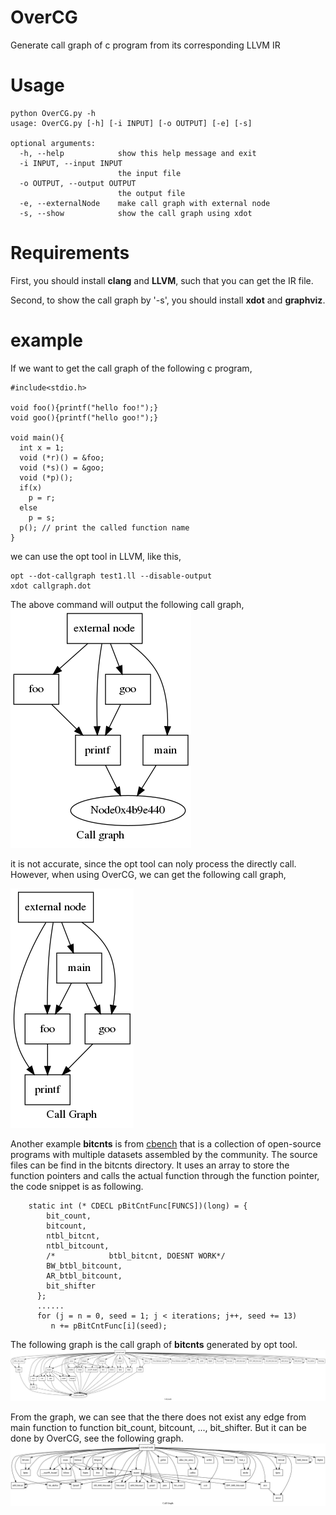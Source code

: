 # OverCG
Generate call graph of c program from its corresponding LLVM IR

# Usage
	python OverCG.py -h
	usage: OverCG.py [-h] [-i INPUT] [-o OUTPUT] [-e] [-s]
	
	optional arguments:
	  -h, --help            show this help message and exit
	  -i INPUT, --input INPUT
	                        the input file
	  -o OUTPUT, --output OUTPUT
	                        the output file
	  -e, --externalNode    make call graph with external node
	  -s, --show            show the call graph using xdot

	  
# Requirements
First, you should install **clang** and **LLVM**, such that you can get the IR file.

Second, to show the call graph by '-s', you should install **xdot** and **graphviz**.
	  
# example
If we want to get the call graph of the following c program,

	#include<stdio.h>
	
	void foo(){printf("hello foo!");}
	void goo(){printf("hello goo!");}
	
	void main(){
	  int x = 1;
	  void (*r)() = &foo;
	  void (*s)() = &goo;
	  void (*p)();
	  if(x)
	    p = r;
	  else
	    p = s;
	  p(); // print the called function name
	}
	
we can use the opt tool in LLVM, like this,
~~~
opt --dot-callgraph test1.ll --disable-output
xdot callgraph.dot
~~~

The above command will output the following call graph,
![cg1](./test1.png  "call graph of test1.c")

it is not accurate, since the opt tool can noly process the directly call.
However, when using OverCG, we can get the following call graph,

![cg2](./test11.png  "call graph of test1.c")

Another example **bitcnts** is from [cbench](https://sourceforge.net/projects/cbenchmark/files/cBench/V1.1/)  that is a collection of open-source programs with multiple datasets assembled by the community. The source files can be find in the bitcnts directory. It uses an array to store the function pointers and  calls the actual function through the function pointer, the code snippet is as following.
~~~
	static int (* CDECL pBitCntFunc[FUNCS])(long) = {
	    bit_count,
	    bitcount,
	    ntbl_bitcnt,
	    ntbl_bitcount,
	    /*            btbl_bitcnt, DOESNT WORK*/
	    BW_btbl_bitcount,
	    AR_btbl_bitcount,
	    bit_shifter
	  };
	  ......
	  for (j = n = 0, seed = 1; j < iterations; j++, seed += 13)
		 n += pBitCntFunc[i](seed);
~~~
The following graph is the call graph of **bitcnts** generated by opt tool.
![cg3](./a.png  "call graph of bitcnts" )

From the graph, we can see that the there does not exist any edge from main function to function bit_count, bitcount, ...,  bit_shifter.
But it can be done by OverCG, see the following graph.
![cg4](./a1.png  "call graph of bitcnts" )